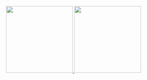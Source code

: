 <div align="center">
  <a href="https://github.com/vsoliver">
  <img height="180em" src="https://github-readme-stats.vercel.app/api?username=vsoliver&show_icons=true&theme=dracula&include_all_commits=true&count_private=true"/>
  <img height="180em" src="https://github-readme-stats.vercel.app/api/top-langs/?username=vsoliver&layout=compact&langs_count=7&theme=dracula"/>
</div>
